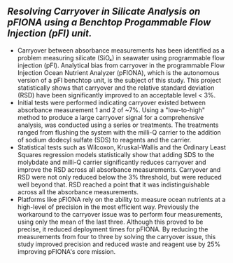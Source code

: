 ## ***Resolving Carryover in Silicate Analysis on pFIONA using a Benchtop Progammable Flow Injection (pFI) unit.***
- Carryover between absorbance measurements has been identified as a problem measuring silicate (SiO₄) in seawater using programmable flow injection (pFI). Analytical bias from carryover in the programmable Flow Injection Ocean Nutrient Analyzer (pFIONA), which is the autonomous version of a pFI benchtop unit, is the subject of this study. This project statistically shows that carryover and the relative standard deviation (RSD) have been significantly improved to an acceptable level < 3%.
- Initial tests were performed indicating carryover existed between absorbance measurement 1 and 2 of ~7%. Using a "low-to-high" method to produce a large carryover signal for a comprehensive analysis, was conducted using a series or treatments. The treatments ranged from flushing the system with the milli-Q carrier to the addition of sodium dodecyl sulfate (SDS) to reagents and the carrier. 
- Statistical tests such as Wilcoxon, Kruskal-Wallis and the Ordinary Least Squares regression models statistically show that adding SDS to the molybdate and milli-Q carrier significantly reduces carryover and improve the RSD across all absorbance measurements. Carryover and RSD were not only reduced below the 3% threshold, but were reduced well beyond that. RSD reached a point that it was indistinguishable across all the absorbance measurements. 
- Platforms like pFIONA rely on the ability to measure ocean nutrients at a high-level of precision in the most efficient way. Previously the workaround to the carryover issue was to perform four measurements, using only the mean of the last three. Although this proved to be precise, it reduced deployment times for pFIONA. By reducing the measurements from four to three by solving the carryover issue, this study improved precision and reduced waste and reagent use by 25% improving pFIONA's core mission. 
